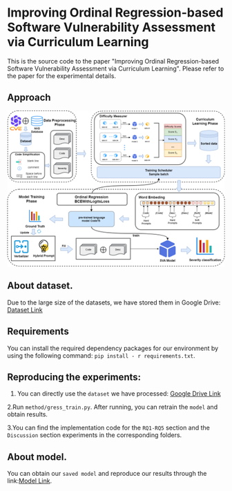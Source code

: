 # Improving Ordinal Regression-based Software Vulnerability Assessment via Curriculum Learning

This is the source code to the paper "Improving Ordinal Regression-based Software Vulnerability Assessment via Curriculum Learning". Please refer to the paper for the experimental details.

## Approach
![](https://github.com/1-001/ORCL-SVA/blob/main/method/framework.png)
## About dataset.
Due to the large size of the datasets, we have stored them in Google Drive: [Dataset Link](https://drive.google.com/drive/folders/1P42XsDWeMqAW33oS0gGamXEqxYiMjO5i?usp=drive_link)

## Requirements
You can install the required dependency packages for our environment by using the following command: ``pip install - r requirements.txt``.

## Reproducing the experiments:

1. You can directly use the ``dataset`` we have processed: [Google Drive Link](https://drive.google.com/drive/folders/1P42XsDWeMqAW33oS0gGamXEqxYiMjO5i?usp=drive_link)

2.Run ``method/gress_train.py``. After running, you can retrain the ``model`` and obtain results.

3.You can find the implementation code for the ``RQ1-RQ5`` section and the ``Discussion`` section experiments in the corresponding folders. 

## About model.
You can obtain our ``saved model`` and reproduce our results through the link:[Model Link](https://drive.google.com/file/d/1RdWlH40EgAkyJ4QNGWwH1ZiQe1qGgG06/view?usp=sharing).
